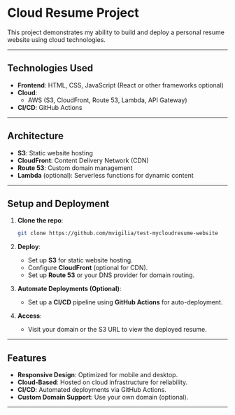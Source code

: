 # Cloud Resume Project

This project demonstrates my ability to build and deploy a personal resume website using cloud technologies.

---

## Technologies Used

- **Frontend**: HTML, CSS, JavaScript (React or other frameworks optional)
- **Cloud**: 
  - AWS (S3, CloudFront, Route 53, Lambda, API Gateway)
- **CI/CD**: GitHub Actions

---

## Architecture

- **S3**: Static website hosting
- **CloudFront**: Content Delivery Network (CDN)
- **Route 53**: Custom domain management
- **Lambda** (optional): Serverless functions for dynamic content

---

## Setup and Deployment

1. **Clone the repo**:
    ```bash
    git clone https://github.com/mvigilia/test-mycloudresume-website
    ```

2. **Deploy**:
    - Set up **S3** for static website hosting.
    - Configure **CloudFront** (optional for CDN).
    - Set up **Route 53** or your DNS provider for domain routing.

3. **Automate Deployments (Optional)**:
    - Set up a **CI/CD** pipeline using **GitHub Actions** for auto-deployment.

4. **Access**:
    - Visit your domain or the S3 URL to view the deployed resume.

---

## Features

- **Responsive Design**: Optimized for mobile and desktop.
- **Cloud-Based**: Hosted on cloud infrastructure for reliability.
- **CI/CD**: Automated deployments via GitHub Actions.
- **Custom Domain Support**: Use your own domain (optional).

---


